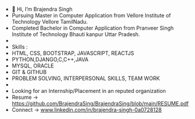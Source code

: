 - 👋 Hi, I’m Brajendra Singh
- Pursuing Master in Computer Application from Vellore Institute of Technology Vellore TamilNadu.
- Completed Bachelor in Computer Application from Pranveer Singh Institute of Technology Bhauti kanpur Uttar Pradesh.
-
- Skills :
- HTML, CSS, BOOTSTRAP, JAVASCRIPT, REACTJS
- PYTHON,DJANGO,C,C++,JAVA
- MYSQL, ORACLE
- GIT & GITHUB
- PROBLEM SOLVING, INTERPERSONAL SKILLS, TEAM WORK
-
- Looking for an Internship/Placement in an reputed organization
- Resume -> https://github.com/BrajendraSing/BrajendraSing/blob/main/RESUME.pdf
- Connect -> www.linkedin.com/in/brajendra-singh-0a0728128
